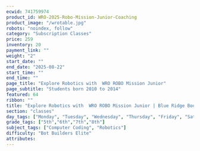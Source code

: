 ```yaml
---
ecwid: 741759974
product_id: WRO-2025-Robo-Mission-Junior-Coaching
product_image: "/wrotable.jpg"
robots: "noindex, follow"
category: "Subscription Classes"
price: 259
inventory: 20
payment_link: ""
weight: "2"
start_date: ""
end_date: "2025-08-22"
start_time: ""
end_time: ""
page_title: "Explore Robotics with  WRO ROBO Mission Junior"
page_subtitle: "Students born 2010 to 2014"
featured: 64
ribbon: ""
title: "Explore Robotics with  WRO ROBO Mission Junior | Blue Ridge Boost"
section: "classes"
day_tags: ["Monday", "Tuesday", "Wednesday", "Thursday", "Friday", "Saturday", "Sunday"]
grade_tags: ["5th","6th","7th","8th"]
subject_tags: ["Computer Coding", "Robotics"]
difficulty: "Bot Builders Elite"
attributes:
---
```

<script type="application/ld+json">
        {
            "@context": "https://schema.org",
            "@type": "Course",
            "name": "Explore Robotics with  WRO ROBO Mission Junior",
            "description": "Explore Robotics with  WRO ROBO Mission Junior - Students born 2010 to 2014",
            "provider": {
            "@type": "Organization",
            "name": "Blue Ridge Boost",
            "url": "https://blueridgeboost.com"
            },
            "offers": {
            "@type": "Offer",
            "price": "259",
            "priceCurrency": "USD",
            "availability": "https://schema.org/InStock",
            "url": "https://blueridgeboost.com/classes/"
            }
        }
        </script>
